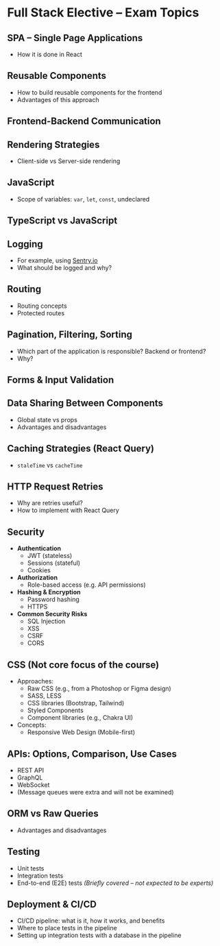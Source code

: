 # Full Stack Elective – Exam Topics

## SPA – Single Page Applications

- How it is done in React

## Reusable Components

- How to build reusable components for the frontend
- Advantages of this approach

## Frontend-Backend Communication

## Rendering Strategies

- Client-side vs Server-side rendering

## JavaScript

- Scope of variables: `var`, `let`, `const`, undeclared

## TypeScript vs JavaScript

## Logging

- For example, using [Sentry.io](https://sentry.io/)
- What should be logged and why?

## Routing

- Routing concepts
- Protected routes

## Pagination, Filtering, Sorting

- Which part of the application is responsible? Backend or frontend?
- Why?

## Forms & Input Validation

## Data Sharing Between Components

- Global state vs props
- Advantages and disadvantages

## Caching Strategies (React Query)

- `staleTime` vs `cacheTime`

## HTTP Request Retries

- Why are retries useful?
- How to implement with React Query

## Security

- **Authentication**
  - JWT (stateless)
  - Sessions (stateful)
  - Cookies
- **Authorization**
  - Role-based access (e.g. API permissions)
- **Hashing & Encryption**
  - Password hashing
  - HTTPS
- **Common Security Risks**
  - SQL Injection
  - XSS
  - CSRF
  - CORS

## CSS (Not core focus of the course)

- Approaches:
  - Raw CSS (e.g., from a Photoshop or Figma design)
  - SASS, LESS
  - CSS libraries (Bootstrap, Tailwind)
  - Styled Components
  - Component libraries (e.g., Chakra UI)
- Concepts:
  - Responsive Web Design (Mobile-first)

## APIs: Options, Comparison, Use Cases

- REST API
- GraphQL
- WebSocket
- (Message queues were extra and will not be examined)

## ORM vs Raw Queries

- Advantages and disadvantages

## Testing

- Unit tests
- Integration tests
- End-to-end (E2E) tests
  _(Briefly covered – not expected to be experts)_

## Deployment & CI/CD

- CI/CD pipeline: what is it, how it works, and benefits
- Where to place tests in the pipeline
- Setting up integration tests with a database in the pipeline
